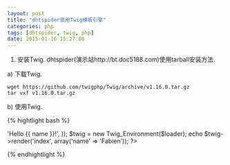 ```yaml
---
layout: post
title: "dhtspider使用Twig模板引擎"
categories: php
tags: [dhtspider, twig, php]
date: 2015-01-16 15:27:08
---
```


1. 安装Twig. dhtspider(演示站http://bt.doc5188.com)使用tarball安装方法.

a) 下载Twig. 

	wget https://github.com/twigphp/Twig/archive/v1.16.0.tar.gz
	tar vxf v1.16.0.tar.gz

b) 使用Twig.

{% hightlight bash %}
<?php
require_once 'Twig-1.16.0/lib/Twig/Autoloader.php';
Twig_Autoloader::register();

$loader = new Twig_Loader_Array(array(
    'index' => 'Hello {{ name }}!',
));
$twig = new Twig_Environment($loader);

echo $twig->render('index', array('name' => 'Fabien'));

?>
{% endhightlight %}
